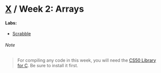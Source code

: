 # [X](../../README.md#weeks) / Week 2: Arrays

#### Labs:

-   [Scrabble](./lab2/scrabble)

###### Note

> For compiling any code in this week, you will need the [CS50 Library for C](https://cs50.readthedocs.io/libraries/cs50/c/). Be sure to install it first.
